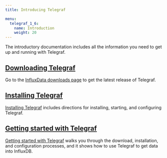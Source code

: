 ```yaml
---
title: Introducing Telegraf

menu:
  telegraf_1_6:
    name: Introduction
    weight: 20
---
```


The introductory documentation includes all the information you need to get up and running with Telegraf.

## [Downloading Telegraf](https://influxdata.com/downloads/#telegraf)

Go to the [InfluxData downloads page](https://influxdata.com/downloads/#telegraf) to get the latest release of Telegraf.

## [Installing Telegraf](/telegraf/v1.6/introduction/installation/)

[Installing Telegraf](/telegraf/v1.6/introduction/installation/) includes directions for installing, starting, and configuring Telegraf.

## [Getting started with Telegraf](/telegraf/v1.6/introduction/getting-started-telegraf/)

[Getting started with Telegraf](/telegraf/v1.6/introduction/getting-started-telegraf/) walks you through the download, installation, and configuration processes, and it shows how to use Telegraf to get data into InfluxDB.
